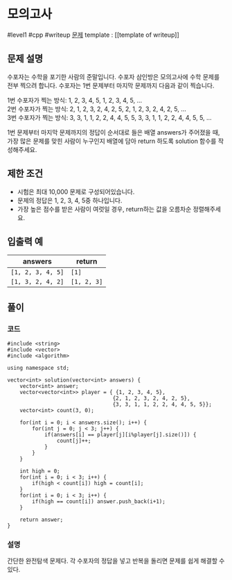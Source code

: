 # 모의고사

#level1 #cpp #writeup 
[문제](https://school.programmers.co.kr/learn/courses/30/lessons/42840)
template : [[template of writeup]]

## 문제 설명

수포자는 수학을 포기한 사람의 준말입니다. 수포자 삼인방은 모의고사에 수학 문제를 전부 찍으려 합니다. 수포자는 1번 문제부터 마지막 문제까지 다음과 같이 찍습니다.

1번 수포자가 찍는 방식: 1, 2, 3, 4, 5, 1, 2, 3, 4, 5, ...  
2번 수포자가 찍는 방식: 2, 1, 2, 3, 2, 4, 2, 5, 2, 1, 2, 3, 2, 4, 2, 5, ...  
3번 수포자가 찍는 방식: 3, 3, 1, 1, 2, 2, 4, 4, 5, 5, 3, 3, 1, 1, 2, 2, 4, 4, 5, 5, ...

1번 문제부터 마지막 문제까지의 정답이 순서대로 들은 배열 answers가 주어졌을 때, 가장 많은 문제를 맞힌 사람이 누구인지 배열에 담아 return 하도록 solution 함수를 작성해주세요.

## 제한 조건

- 시험은 최대 10,000 문제로 구성되어있습니다.
- 문제의 정답은 1, 2, 3, 4, 5중 하나입니다.
- 가장 높은 점수를 받은 사람이 여럿일 경우, return하는 값을 오름차순 정렬해주세요.

## 입출력 예

| answers           | return      |
| ----------------- | ----------- |
| `[1, 2, 3, 4, 5]` | `[1]`       |
| `[1, 3, 2, 4, 2]` | `[1, 2, 3]` |

## 풀이

### 코드

```
#include <string>
#include <vector>
#include <algorithm>

using namespace std;

vector<int> solution(vector<int> answers) {
    vector<int> answer;
    vector<vector<int>> player = { {1, 2, 3, 4, 5},
                                  {2, 1, 2, 3, 2, 4, 2, 5},
                                  {3, 3, 1, 1, 2, 2, 4, 4, 5, 5}};
    vector<int> count(3, 0);
    
    for(int i = 0; i < answers.size(); i++) {
        for(int j = 0; j < 3; j++) {
            if(answers[i] == player[j][i%player[j].size()]) {
                count[j]++;
            }
        }
    }
    
    int high = 0;
    for(int i = 0; i < 3; i++) {
        if(high < count[i]) high = count[i];
    }
    for(int i = 0; i < 3; i++) {
        if(high == count[i]) answer.push_back(i+1);
    }
    
    return answer;
}
```

### 설명

간단한 완전탐색 문제다. 각 수포자의 정답을 넣고 반복을 돌리면 문제를 쉽게 해결할 수 있다.

